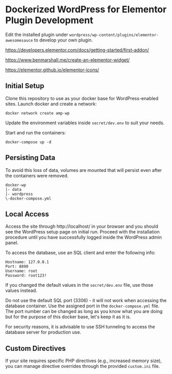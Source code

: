 # Dockerized WordPress for Elementor Plugin Development

Edit the installed plugin under `wordpress/wp-content/plugins/elementor-awesomesauce` to develop your own plugin.

<https://developers.elementor.com/docs/getting-started/first-addon/>

<https://www.benmarshall.me/create-an-elementor-widget/>

<https://elementor.github.io/elementor-icons/>


## Initial Setup

Clone this repository to use as your docker base for WordPress-enabled sites. Launch docker and create a network:

```
docker network create amp-wp
```

Update the environment variables inside `secret/dev.env` to suit your needs.

Start and run the containers:

```
docker-compose up -d
```

## Persisting Data

To avoid this loss of data, volumes are mounted that will persist even after the containers were removed.

```
docker-wp
|- data
|- wordpress
\-docker-compose.yml
```

## Local Access

Access the site through http://localhost/ in your browser and you should see the WordPress setup page on initial run. Proceed with the installation procedure until you have successfully logged inside the WordPress admin panel.

To access the database, use an SQL client and enter the following info:

```
Hostname: 127.0.0.1
Port: 8890
Username: root
Password: root123!
```

If you changed the default values in the `secret/dev.env` file, use those values instead.

Do not use the default SQL port (3306) - it will not work when accessing the database container. Use the assigned port in the `docker-compose.yml` file. The port number can be changed as long as you know what you are doing but for the purpose of this docker base, let's keep it as it is.

For security reasons, it is advisable to use SSH tunneling to access the database server for production use.

## Custom Directives

If your site requires specific PHP directives (e.g., increased memory size), you can manage directive overrides through the provided `custom.ini` file.

